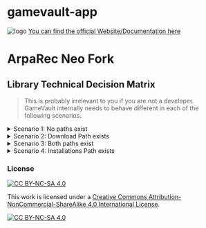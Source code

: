 # gamevault-app
![logo](https://gamevau.lt/img/logo-text-and-image-sbs.png)
[You can find the official Website/Documentation here](https://gamevau.lt)

# ArpaRec Neo Fork

## Library Technical Decision Matrix

> This is probably irrelevant to you if you are not a developer.
> GameVault internally needs to behave different in each of the following scenarios.

<details>
<summary>Scenario 1: No paths exist</summary>  

| Path        | State           |
| :------------- |:-------------:|
| ``D:/GameVault/Downloads/(74) Assassin's Creed Unity/`` | ``empty or non-existent`` |
| ``D:/GameVault/Installations/(74) Assassin's Creed Unity/`` | ``empty or non-existent`` |

**When does this happen** 

- The Game was not even downloaded yet.
- The Game was deleted.

**What needs to be done**

- Don't show the game in download or library tab (obviously).

---

</details>

<details>
<summary>Scenario 2: Download Path exists</summary>
  
| Path        | State           |
| :------------- |:-------------:|
| ``D:/GameVault/Downloads/(74) Assassin's Creed Unity/`` | ``contains the (partial) game.zip`` |
| ``D:/GameVault/Installations/(74) Assassin's Creed Unity/`` | ``empty or non-existent`` |

**When does this happen**

- The Game is still downloading.
- The Game was freshly downloaded but not installed.
- The Game was installed sometime ago but then deleted but the download was never cleared (unlikely)

**What needs to be done**

- Identify the game using the id
- Show the Game as "Downloaded" in the Downloaded Tab
- Show the Game in the library but grey out the play button, inform the user that they **need to install** the game into the folder `D:/GameVault/Installations/(74) Assassin's Creed Unity/` to play and track it using gamevault.
- Change Download button to play button in Library View -> Game Details, link it to the Installations -> Game entry with greyed out play button.

---

</details>

<details>
<summary>Scenario 3: Both paths exist</summary>
  
| Path        | State           |
| :------------- |:-------------:|
| ``D:/GameVault/Downloads/(74) Assassin's Creed Unity/`` | ``contains the game.zip`` |
| ``D:/GameVault/Installations/(74) Assassin's Creed Unity/`` | ``contains game files (.exe)`` |

**When does this happen**

- The Game has been freshly installed and User has not deleted the download yet
- User forgot to delete download files or wants to keep it for offline/archival purposes.

**What needs to be done**

- Identify the game using the id
- Make the game playable in Installations tab
- Offer User to clear the download folder using "Clear All" button, now that the game is installed to save some space.
- Change Download button to play button in Library View -> Game Details, link it to the Installations -> Game entry.
- Cracktime Daemon monitors Game Folder for running exes

---

</details>

<details>
<summary>Scenario 4: Installations Path exists</summary>
  
| Path        | State           |
| :------------- |:-------------:|
| ``D:/GameVault/Downloads/(74) Assassin's Creed Unity/`` | ``empty or non-existent`` |
| ``D:/GameVault/Installations/(74) Assassin's Creed Unity/`` | ``contains game files (.exe)`` |

**When does this happen**

- The Game has been installed and the Download deleted.

**What needs to be done**

- Identify the game using the id
- Make the game playable in Installations tab
- Offer User to clear the download folder using "Clear All" button, now that the game is installed to save some space.
- Change Download button to play button in Library View -> Game Details, link it to the Installations -> Game entry.
- Cracktime Daemon monitors Game Folder for running exes

---

</details>

### License
[![CC BY-NC-SA 4.0][cc-by-nc-sa-shield]][cc-by-nc-sa]

This work is licensed under a
[Creative Commons Attribution-NonCommercial-ShareAlike 4.0 International License][cc-by-nc-sa].

[![CC BY-NC-SA 4.0][cc-by-nc-sa-image]][cc-by-nc-sa]

[cc-by-nc-sa]: http://creativecommons.org/licenses/by-nc-sa/4.0/
[cc-by-nc-sa-image]: https://licensebuttons.net/l/by-nc-sa/4.0/88x31.png
[cc-by-nc-sa-shield]: https://img.shields.io/badge/License-CC%20BY--NC--SA%204.0-lightgrey.svg
